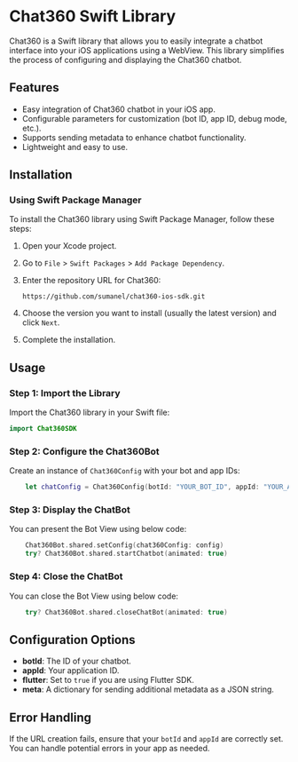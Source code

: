 # Chat360 Swift Library

Chat360 is a Swift library that allows you to easily integrate a chatbot interface into your iOS applications using a WebView. This library simplifies the process of configuring and displaying the Chat360 chatbot.

## Features

- Easy integration of Chat360 chatbot in your iOS app.
- Configurable parameters for customization (bot ID, app ID, debug mode, etc.).
- Supports sending metadata to enhance chatbot functionality.
- Lightweight and easy to use.

## Installation

### Using Swift Package Manager

To install the Chat360 library using Swift Package Manager, follow these steps:

1. Open your Xcode project.
2. Go to `File` > `Swift Packages` > `Add Package Dependency`.
3. Enter the repository URL for Chat360:

   ```
   https://github.com/sumanel/chat360-ios-sdk.git
   ```

4. Choose the version you want to install (usually the latest version) and click `Next`.
5. Complete the installation.

## Usage

### Step 1: Import the Library

Import the Chat360 library in your Swift file:

```swift
import Chat360SDK
```

### Step 2: Configure the Chat360Bot

Create an instance of `Chat360Config` with your bot and app IDs:

```swift
    let chatConfig = Chat360Config(botId: "YOUR_BOT_ID", appId: "YOUR_APP_ID",)
```

### Step 3: Display the ChatBot

You can present the Bot View using below code:

```swift
    Chat360Bot.shared.setConfig(chat360Config: config)
    try? Chat360Bot.shared.startChatbot(animated: true)
```

### Step 4: Close the ChatBot

You can close the Bot View using below code:

```swift
    try? Chat360Bot.shared.closeChatBot(animated: true)
```

## Configuration Options

- **botId**: The ID of your chatbot.
- **appId**: Your application ID.
- **flutter**: Set to `true` if you are using Flutter SDK.
- **meta**: A dictionary for sending additional metadata as a JSON string.

## Error Handling

If the URL creation fails, ensure that your `botId` and `appId` are correctly set. You can handle potential errors in your app as needed.
